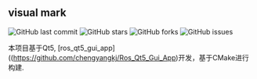 
## visual mark

![GitHub last commit](https://img.shields.io/github/last-commit/blue-stone-j/visual-mark?style=flat-square)
![GitHub stars](https://img.shields.io/github/stars/blue-stone-j/visual-mark?style=flat-square)
![GitHub forks](https://img.shields.io/github/forks/blue-stone-j/visual-mark?style=flat-square)
![GitHub issues](https://img.shields.io/github/issues/blue-stone-j/visual-mark?style=flat-square)


本项目基于Qt5, [ros_qt5_gui_app]((https://github.com/chengyangkj/Ros_Qt5_Gui_App)开发，基于CMake进行构建.
